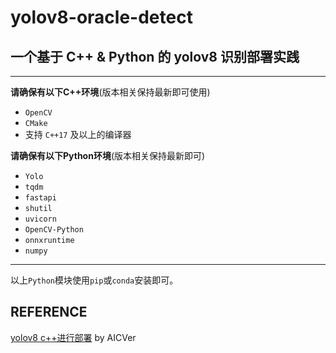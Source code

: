 # yolov8-oracle-detect

## **一个基于 C++ & Python 的 yolov8 识别部署实践**

---

**请确保有以下C++环境**(版本相关保持最新即可使用)
+ `OpenCV`
+ `CMake`
+ 支持 `C++17` 及以上的编译器

**请确保有以下Python环境**(版本相关保持最新即可)
+ `Yolo`
+ `tqdm`
+ `fastapi`
+ `shutil`
+ `uvicorn`
+ `OpenCV-Python`
+ `onnxruntime`
+ `numpy`
---

以上`Python`模块使用`pip`或`conda`安装即可。

## REFERENCE

[yolov8 c++进行部署](https://blog.csdn.net/u011489887/article/details/134032167) by AICVer
